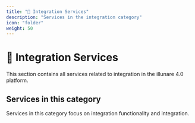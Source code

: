 ```yaml
---
title: "🔗 Integration Services"
description: "Services in the integration category"
icon: "folder"
weight: 50
---
```


# 🔗 Integration Services

This section contains all services related to integration in the illunare 4.0 platform.

## Services in this category

Services in this category focus on integration functionality and integration.

